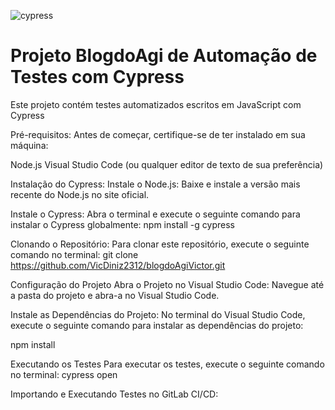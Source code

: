 ![cypress](https://github.com/VicDiniz2312/blogdoAgiVictor/assets/36644010/b3a93e74-c31d-4639-a80d-b44f68d7deae)

# **Projeto BlogdoAgi de Automação de Testes com Cypress**

Este projeto contém testes automatizados escritos em JavaScript com Cypress

Pré-requisitos:
Antes de começar, certifique-se de ter instalado em sua máquina:

Node.js
Visual Studio Code (ou qualquer editor de texto de sua preferência)

Instalação do Cypress:
Instale o Node.js: Baixe e instale a versão mais recente do Node.js no site oficial.

Instale o Cypress: Abra o terminal e execute o seguinte comando para instalar o Cypress globalmente:
npm install -g cypress

Clonando o Repositório:
Para clonar este repositório, execute o seguinte comando no terminal:
git clone https://github.com/VicDiniz2312/blogdoAgiVictor.git

Configuração do Projeto
Abra o Projeto no Visual Studio Code: Navegue até a pasta do projeto e abra-a no Visual Studio Code.

Instale as Dependências do Projeto: No terminal do Visual Studio Code, execute o seguinte comando para instalar as dependências do projeto:

npm install

Executando os Testes
Para executar os testes, execute o seguinte comando no terminal:
cypress open

Importando e Executando Testes no GitLab CI/CD:
